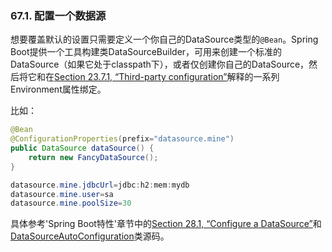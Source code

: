 ### 67.1. 配置一个数据源

想要覆盖默认的设置只需要定义一个你自己的DataSource类型的`@Bean`。Spring Boot提供一个工具构建类DataSourceBuilder，可用来创建一个标准的DataSource（如果它处于classpath下），或者仅创建你自己的DataSource，然后将它和在[Section 23.7.1, “Third-party configuration”](http://docs.spring.io/spring-boot/docs/current-SNAPSHOT/reference/htmlsingle/#boot-features-external-config-3rd-party-configuration)解释的一系列Environment属性绑定。

比如：
```java
@Bean
@ConfigurationProperties(prefix="datasource.mine")
public DataSource dataSource() {
    return new FancyDataSource();
}
```
```java
datasource.mine.jdbcUrl=jdbc:h2:mem:mydb
datasource.mine.user=sa
datasource.mine.poolSize=30
```
具体参考'Spring Boot特性'章节中的[Section 28.1, “Configure a DataSource”](http://docs.spring.io/spring-boot/docs/current-SNAPSHOT/reference/htmlsingle/#boot-features-configure-datasource)和[DataSourceAutoConfiguration](http://github.com/spring-projects/spring-boot/tree/master/spring-boot-autoconfigure/src/main/java/org/springframework/boot/autoconfigure/jdbc/DataSourceAutoConfiguration.java)类源码。
